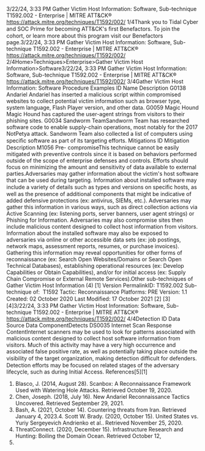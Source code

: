 3/22/24, 3:33 PM Gather Victim Host Information: Software, Sub-technique T1592.002 - Enterprise | MITRE ATT&CK®
https://attack.mitre.org/techniques/T1592/002/ 1/4Thank you to Tidal Cyber and SOC Prime for becoming ATT&CK's ﬁrst Benefactors. To join the cohort, or learn more about this program visit our
Benefactors page.3/22/24, 3:33 PM Gather Victim Host Information: Software, Sub-technique T1592.002 - Enterprise | MITRE ATT&CK®
https://attack.mitre.org/techniques/T1592/002/ 2/4Home>Techniques>Enterprise>Gather Victim Host Information>Software3/22/24, 3:33 PM Gather Victim Host Information: Software, Sub-technique T1592.002 - Enterprise | MITRE ATT&CK®
https://attack.mitre.org/techniques/T1592/002/ 3/4Gather Victim Host Information: Software
Procedure Examples
ID Name Description
G0138 Andariel Andariel has inserted a malicious script within compromised websites to collect potential victim information
such as browser type, system language, Flash Player version, and other data.
G0059 Magic Hound Magic Hound has captured the user-agent strings from visitors to their phishing sites.
G0034 Sandworm
TeamSandworm Team has researched software code to enable supply-chain operations, most notably for the 2017
NotPetya attack. Sandworm Team also collected a list of computers using speciﬁc software as part of its
targeting efforts.
Mitigations
ID Mitigation Description
M1056 Pre-
compromiseThis technique cannot be easily mitigated with preventive controls since it is based on behaviors performed
outside of the scope of enterprise defenses and controls. Efforts should focus on minimizing the amount
and sensitivity of data available to external parties.Adversaries may gather information about the victim's host software that can be used during targeting. Information about installed software
may include a variety of details such as types and versions on speciﬁc hosts, as well as the presence of additional components that might
be indicative of added defensive protections (ex: antivirus, SIEMs, etc.).
Adversaries may gather this information in various ways, such as direct collection actions via Active Scanning (ex: listening ports, server
banners, user agent strings) or Phishing for Information. Adversaries may also compromise sites then include malicious content designed to
collect host information from visitors. Information about the installed software may also be exposed to adversaries via online or other
accessible data sets (ex: job postings, network maps, assessment reports, resumes, or purchase invoices). Gathering this information may
reveal opportunities for other forms of reconnaissance (ex: Search Open Websites/Domains or Search Open Technical Databases),
establishing operational resources (ex: Develop Capabilities or Obtain Capabilities), and/or for initial access (ex: Supply Chain Compromise
or External Remote Services).Other sub-techniques of Gather Victim Host Information (4)
[1]
Version PermalinkID: T1592.002
Sub-technique of:  T1592
 
Tactic: Reconnaissance
 
Platforms: PRE
Version: 1.1
Created: 02 October 2020
Last Modiﬁed: 17 October 2021
[2]
[3]
[4]3/22/24, 3:33 PM Gather Victim Host Information: Software, Sub-technique T1592.002 - Enterprise | MITRE ATT&CK®
https://attack.mitre.org/techniques/T1592/002/ 4/4Detection
ID Data Source Data ComponentDetects
DS0035 Internet Scan Response
ContentInternet scanners may be used to look for patterns associated with malicious content
designed to collect host software information from visitors. Much of this activity may
have a very high occurrence and associated false positive rate, as well as potentially taking
place outside the visibility of the target organization, making detection diﬃcult for
defenders. Detection efforts may be focused on related stages of the adversary lifecycle,
such as during Initial Access.
References[5][1]
1. Blasco, J. (2014, August 28). Scanbox: A Reconnaissance
Framework Used with Watering Hole Attacks. Retrieved
October 19, 2020.
2. Chen, Joseph. (2018, July 16). New Andariel Reconnaissance
Tactics Uncovered. Retrieved September 29, 2021.
3. Bash, A. (2021, October 14). Countering threats from Iran.
Retrieved January 4, 2023.4. Scott W. Brady. (2020, October 15). United States vs. Yuriy
Sergeyevich Andrienko et al.. Retrieved November 25, 2020.
5. ThreatConnect. (2020, December 15). Infrastructure Research
and Hunting: Boiling the Domain Ocean. Retrieved October 12,
2021.